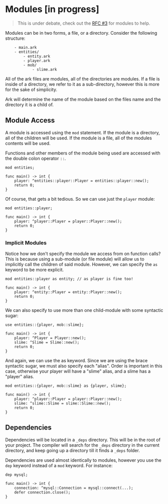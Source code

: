 # Modules [in progress]

> This is under debate, check out the [RFC #3](https://github.com/ark-lang/rfcs/issues/3)
for modules to help.

Modules can be in two forms, a file, or a directory. Consider the
following structure:

```
    - main.ark
    - entities/
        - entity.ark
        - player.ark
        - mob/
            - slime.ark
```

All of the ark files are modules, all of the directories are modules. If a file
is inside of a directory, we refer to it as a sub-directory, however this is more
for the sake of simplicity.

Ark will determine the name of the module based on the files name and the directory
it is a child of.

## Module Access
A module is accessed using the `mod` statement. If the module is a directory,
all of the children will be used. If the module is a file, all of the modules
contents will be used.

Functions and other members of the module being used are accessed with the 
double colon operator `::`.

```
mod entities;

func main() -> int {
    player: ^entities::player::Player = entities::player::new();
    return 0;
}
```

Of course, that gets a bit tedious. So we can use just the `player` module:

```
mod entities::player;

func main() -> int {
    player: ^player::Player = player::Player::new();
    return 0;
}
```

### Implicit Modules

Notice how we don't specify the module we access from on function calls? This
is because using a sub-module (or file module) will allow us to implicitly
call the children of said module. However, we can specify the `as` keyword
to be more explicit.

```
mod entities::player as entity; // as player is fine too!

func main() -> int {
    player: ^entity::Player = entity::Player::new();
    return 0;
}
```

We can also specify to use more than one child-module with some syntactic
sugar:

```
use entities::{player, mob::slime};

func main() -> int {
    player: ^Player = Player::new();
    slime: ^Slime = Slime::new();
    return 0;
}

```

And again, we can use the as keyword. Since we are using the brace syntactic
sugar, we must also specify each "alias". Order is important in this case,
otherwise your player will have a "slime" alias, and a slime has a "player"
alias.

```
mod entities::{player, mob::slime} as {player, slime};

func main() -> int {
    player: ^player::Player = player::Player::new();
    slime: ^slime::Slime = slime::Slime::new();
    return 0;
}
```

## Dependencies
Dependencies will be located in a `_deps` directory. This will be in the root
of your project. The compiler will search for the `_deps` directory in the
current directory, and keep going up a directory till it finds a `_deps` folder.

Dependencies are used almost identically to modules, however you use the `dep`
keyword instead of a `mod` keyword. For instance:

```
dep mysql;

func main() -> int {
    connection: ^mysql::Connection = mysql::connect(...);
    defer connection.close();
}
```
